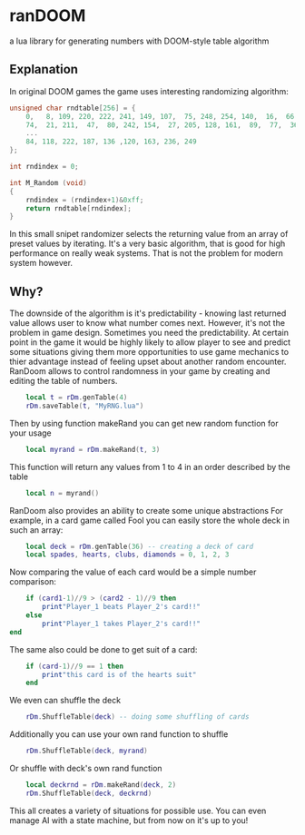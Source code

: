 # ranDOOM
a lua library for generating numbers with DOOM-style table algorithm

## Explanation

In original DOOM games the game uses interesting randomizing algorithm:

```C
unsigned char rndtable[256] = {
    0,   8, 109, 220, 222, 241, 149, 107,  75, 248, 254, 140,  16,  66 ,
    74,  21, 211,  47,  80, 242, 154,  27, 205, 128, 161,  89,  77,  36 ,
    ...  
    84, 118, 222, 187, 136 ,120, 163, 236, 249
};

int	rndindex = 0;

int M_Random (void)
{
    rndindex = (rndindex+1)&0xff;
    return rndtable[rndindex];
}
```

In this small snipet randomizer selects the returning value from an array of 
preset values by iterating. It's a very basic algorithm, that is good for high performance on really
weak systems. That is not the problem for modern system however.

## Why?
The downside of the algorithm is it's predictability - knowing last returned value allows user to know
what number comes next. However, it's not the problem in game design. Sometimes you need the predictability. 
At certain point in the game it would be highly likely to allow player to see and predict some situations
giving them more opportunities to use game mechanics to thier advantage instead of feeling upset about another
random encounter. RanDoom allows to control randomness in your game by creating and editing the table of numbers.
```Lua
    local t = rDm.genTable(4)
    rDm.saveTable(t, "MyRNG.lua")
```
Then by using function makeRand you can get new random function for your usage
```Lua
    local myrand = rDm.makeRand(t, 3)
```
This function will return any values from 1 to 4 in an order described by the table
```Lua
    local n = myrand()
```

RanDoom also provides an ability to create some unique abstractions
For example, in a card game called Fool you can easily store the whole deck in such an array:
```Lua
    local deck = rDm.genTable(36) -- creating a deck of card
    local spades, hearts, clubs, diamonds = 0, 1, 2, 3
```
Now comparing the value of each card would be a simple number comparison:
```Lua
    if (card1-1)//9 > (card2 - 1)//9 then
        print"Player_1 beats Player_2's card!!"
    else
        print"Player_1 takes Player_2's card!!"
end
```
The same also could be done to get suit of a card:
```Lua
    if (card-1)//9 == 1 then
        print"this card is of the hearts suit"
    end
```
We even can shuffle the deck
```Lua
    rDm.ShuffleTable(deck) -- doing some shuffling of cards
```
Additionally you can use your own rand function to shuffle
```Lua
    rDm.ShuffleTable(deck, myrand)
```
Or shuffle with deck's own rand function
```Lua
    local deckrnd = rDm.makeRand(deck, 2)
    rDm.ShuffleTable(deck, deckrnd)
```
This all creates a variety of situations for possible use. You can even manage AI
with a state machine, but from now on it's up to you!

